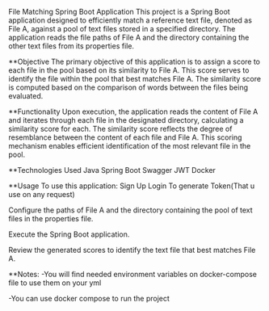 File Matching Spring Boot Application
This project is a Spring Boot application designed to efficiently match a reference text file, denoted as File A, against a pool of text files stored in a specified directory. 
The application reads the file paths of File A and the directory containing the other text files from its properties file.

**Objective
The primary objective of this application is to assign a score to each file in the pool based on its similarity to File A. This score serves to identify the file within the pool that best matches File A.
The similarity score is computed based on the comparison of words between the files being evaluated.

**Functionality
Upon execution, the application reads the content of File A and iterates through each file in the designated directory, calculating a similarity score for each.
The similarity score reflects the degree of resemblance between the content of each file and File A. This scoring mechanism enables efficient identification of the most relevant file in the pool.

**Technologies Used
Java
Spring Boot
Swagger
JWT
Docker


**Usage
To use this application:
Sign Up
Login To generate Token(That u use on any request)

Configure the paths of File A and the directory containing the pool of text files in the properties file.

Execute the Spring Boot application.

Review the generated scores to identify the text file that best matches File A.



**Notes:
-You will find needed environment variables on docker-compose file to use them on your yml

-You can use docker compose to run the project 

